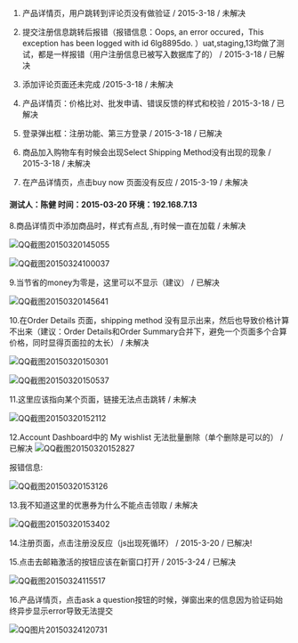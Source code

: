 
1. 产品详情页，用户跳转到评论页没有做验证  / 2015-3-18  / 未解决

2. 提交注册信息跳转后报错（报错信息：Oops, an error occured，This exception has been logged with id 6lg8895do. ）uat,staging,13均做了测试，都是一样报错（用户注册信息已被写入数据库了的） / 2015-3-18 / 已解决

3. 添加评论页面还未完成 /2015-3-18 / 未解决

4. 产品详情页：价格比对、批发申请、错误反馈的样式和校验 / 2015-3-18  / 已解决

5. 登录弹出框：注册功能、第三方登录  / 2015-3-18  / 已解决

6. 商品加入购物车有时候会出现Select Shipping Method没有出现的现象 / 2015-3-18  / 未解决

7. 在产品详情页，点击buy now 页面没有反应 / 2015-3-19  / 未解决



#### 测试人：陈健  时间：2015-03-20 环境：192.168.7.13
8.商品详情页中添加商品时，样式有点乱 ,有时候一直在加载 / 未解决 

![QQ截图20150320145055](http://192.168.7.15:10080/uploads/tomtopwebsite/tomtopwebsite/66b3120e5d/QQ%E6%88%AA%E5%9B%BE20150320145055.jpg)

![QQ截图20150324100037](http://192.168.7.15:10080/uploads/tomtopwebsite/tomtopwebsite/98c6fe0c2f/QQ%E6%88%AA%E5%9B%BE20150324100037.jpg)




9.当节省的money为零是，这里可以不显示（建议） / 已解决

![QQ截图20150320145641](http://192.168.7.15:10080/uploads/tomtopwebsite/tomtopwebsite/7009c8bb19/QQ%E6%88%AA%E5%9B%BE20150320145641.jpg)

10.在Order Details 页面，shipping method 没有显示出来，然后也导致价格计算不出来（建议：Order Details和Order Summary合并下，避免一个页面多个合算价格，同时显得页面拉的太长） / 未解决

![QQ截图20150320150301](http://192.168.7.15:10080/uploads/tomtopwebsite/tomtopwebsite/1f8ffa6c19/QQ%E6%88%AA%E5%9B%BE20150320150301.jpg)

![QQ截图20150320150537](http://192.168.7.15:10080/uploads/tomtopwebsite/tomtopwebsite/0708c15b72/QQ%E6%88%AA%E5%9B%BE20150320150537.jpg)

11.这里应该指向某个页面，链接无法点击跳转 / 未解决

![QQ截图20150320152112](http://192.168.7.15:10080/uploads/tomtopwebsite/tomtopwebsite/942d130915/QQ%E6%88%AA%E5%9B%BE20150320152112.jpg)

12.Account Dashboard中的 My wishlist 无法批量删除（单个删除是可以的）  / 已解决
![QQ截图20150320152827](http://192.168.7.15:10080/uploads/tomtopwebsite/tomtopwebsite/c51f035cbc/QQ%E6%88%AA%E5%9B%BE20150320152827.jpg)

 报错信息:

![QQ截图20150320153126](http://192.168.7.15:10080/uploads/tomtopwebsite/tomtopwebsite/741c897b9f/QQ%E6%88%AA%E5%9B%BE20150320153126.jpg)

13.我不知道这里的优惠券为什么不能点击领取  / 未解决

![QQ截图20150320153402](http://192.168.7.15:10080/uploads/tomtopwebsite/tomtopwebsite/ddd30426ae/QQ%E6%88%AA%E5%9B%BE20150320153402.jpg)


14.注册页面，点击注册没反应（js出现死循环） / 2015-3-20 / 已解决!

15.点击去邮箱激活的按钮应该在新窗口打开 / 2015-3-24 / 已解决

![QQ截图20150324115517](http://192.168.7.15:10080/uploads/tomtopwebsite/tomtopwebsite/e59f7a7274/QQ%E6%88%AA%E5%9B%BE20150324115517.jpg)

16.产品详情页，点击ask a question按钮的时候，弹窗出来的信息因为验证码始终异步显示error导致无法提交

![QQ图片20150324120731](http://192.168.7.15:10080/uploads/tomtopwebsite/tomtopwebsite/9ee19c575b/QQ%E5%9B%BE%E7%89%8720150324120731.jpg)
